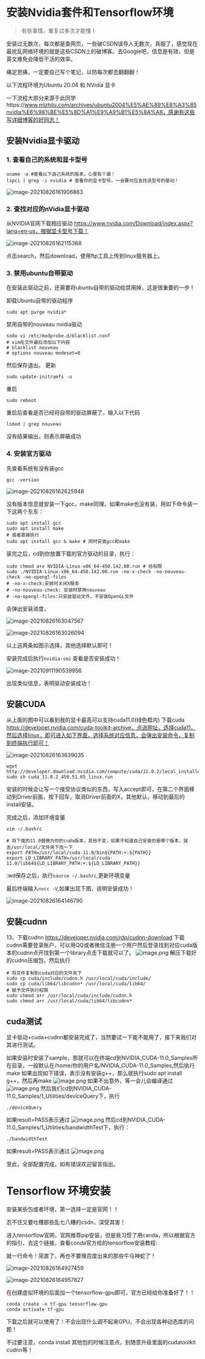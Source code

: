 

# 安装Nvidia套件和Tensorflow环境

> 有些事情，重复过多次才能懂！

安装过无数次，每次都是查网页，一些破CSDN误导人无数次，真服了，感觉现在最扰乱网络环境的就是这些CSDN上的破博客。去Google吧，信息是有效，但是英文难免会降低干活的效率。

痛定思痛，一定要自己写个笔记，以防每次都去翻翻翻！

以下流程环境为Ubuntu 20.04 和 NVidia 显卡

一下流程大部分来源于此同学https://www.mlzhilu.com/archives/ubuntu2004%E5%AE%89%E8%A3%85nvidia%E6%98%BE%E5%8D%A1%E9%A9%B1%E5%8A%A8，感谢有这些写详细博客的好同志！

## 安装Nvidia显卡驱动

### 1. 查看自己的系统和显卡型号

```shell
uname -a #查看以下自己系统的版本，心里有个谱！
lspci | grep -i nvidia # 查看你的显卡型号，一会要对应去找该型号的驱动！
```

![image-20210826161906863](https://cdn.jsdelivr.net/gh/flionay/pic_bed//PicGo/image-20210826161906863.png)

### 2. 查找对应的nVidia显卡驱动

从NVIDIA官网下载相应驱动 https://www.nvidia.com/Download/index.aspx?lang=en-us，根据显卡型号下载！

![image-20210826162115368](https://cdn.jsdelivr.net/gh/flionay/pic_bed//PicGo/image-20210826162115368.png)

点击search，然后download，使用ftp工具上传到linux服务器上。

### 3. 禁用ubuntu自带驱动

在安装此驱动之前，还需要将ubuntu自带的驱动给禁用掉，这是很重要的一步！

卸载Ubuntu自带的驱动程序

```shell
sudo apt purge nvidia*
```

禁用自带的nouveau nvidia驱动

```shell
sodo vi /etc/modprobe.d/blacklist.conf
# vim在文件最后添加以下内容
# blacklist nouveau  
# options nouveau modeset=0 
```

然后保存退出。
更新

```
sudo update-initramfs -u 
```

重启

```shell
sudo reboot 
```

重启后查看是否已经将自带的驱动屏蔽了，输入以下代码

```shell
lsmod | grep nouveau 
```

没有结果输出，则表示屏蔽成功

### 4. 安装官方驱动

先查看系统有没有装gcc

```shell
gcc -version
```

![image-20210826162625948](https://cdn.jsdelivr.net/gh/flionay/pic_bed//PicGo/image-20210826162625948.png)

没有版本信息就安装一下gcc，make同理，如果make也没有装，用如下命令装一下这两个东东：

```shell
sudo apt install gcc 
sudo apt install make
# 或者直接执行
sudo apt install gcc & make # 同时安装gcc和make
```

装完之后，cd到你放置下载的官方驱动的目录，执行：

```shell
sudo chmod a+x NVIDIA-Linux-x86_64-450.142.00.run # 给权限
sudo ./NVIDIA-Linux-x86_64-450.142.00.run -no-x-check -no-nouveau-check -no-opengl-files
# -no-x-check:安装时关闭X服务
# -no-nouveau-check: 安装时禁用nouveau
# -no-opengl-files:只安装驱动文件，不安装OpenGL文件
```

会弹出安装进度，

![image-20210826163047567](https://cdn.jsdelivr.net/gh/flionay/pic_bed//PicGo/image-20210826163047567.png)

![image-20210826163026094](https://cdn.jsdelivr.net/gh/flionay/pic_bed//PicGo/image-20210826163026094.png)

以上这两条如图示选择，其他选择默认即可！

安装完成后执行`nvidia-smi` 查看是否安装成功！

![image-20210911190539956](https://cdn.jsdelivr.net/gh/Flionay/pic_bed@master/Upic/202109/image-20210911190539956.png)

出现类似信息，表明驱动安装成功！

## 安装CUDA

从上面的图中可以看到我的显卡最高可以支持cuda11.0(绿色框内)
下载cuda https://developer.nvidia.com/cuda-toolkit-archive，点进网址，选择cuda11，然后选择linux，即可进入如下界面，选择系统对应信息，会弹出安装命令，复制到终端执行即可！

![image-20210826163639035](https://cdn.jsdelivr.net/gh/flionay/pic_bed//PicGo/image-20210826163639035.png)

```shell
wget http://developer.download.nvidia.com/compute/cuda/11.0.2/local_installers/cuda_11.0.2_450.51.05_linux.run
sudo sh cuda_11.0.2_450.51.05_linux.run
```

安装的时候会让写一个接受协议类似的东西，写入accept即可，在第二个界面移动到Driver前面，按下回车，取消Driver前面的X，其他默认，移动到最后的install安装。

完成之后，添加环境变量

```shell
vim ~/.bashrc

# 将下面的11.0替换为你的cuda版本，其他不变，如果不知道自己安装的是哪个版本，就去/usr/local/文件夹下找一下
export PATH=/usr/local/cuda-11.0/bin${PATH:+:${PATH}}
export LD_LIBRARY_PATH=/usr/local/cuda-11.0/lib64${LD_LIBRARY_PATH:+:${LD_LIBRARY_PATH}}

```

:wd保存之后，执行`source ~/.bashrc`,更新环境变量

最后终端输入`nvcc -V`,如果出现下图，说明安装成功！

![image-20210826164146790](https://cdn.jsdelivr.net/gh/flionay/pic_bed//PicGo/image-20210826164146790.png)

## 安装cudnn

13、下载cudnn https://developer.nvidia.com/rdp/cudnn-download
下载cudnn需要登录账户，可以用QQ或者微信注册一个用户然后登录找到对应cuda版本的cudnn点开找到第一个library点击下载就可以了。
![image.png](https://cdn.jsdelivr.net/gh/Flionay/pic_bed@master/Upic/202109/image-7a7f26ac6fc644969f006c30df578094.png)
解压下载好的cudnn压缩包，然后执行

```
# 将文件复制到cuda对应的文件夹下
sudo cp cuda/include/cudnn.h /usr/local/cuda/include/
sudo cp cuda/lib64/libcudnn* /usr/local/cuda/lib64/
# 赋予文件执行权限
sudo chmod a+r /usr/local/cuda/include/cudnn.h
sudo chmod a+r /usr/local/cuda/lib64/libcudnn*
```

## cuda测试

显卡驱动+cuda+cudnn都安装完成了，当然要试一下能不能用了，接下来我们对其进行测试。

如果安装时安装了sample，那就可以在终端cd到NVIDIA_CUDA-11.0_Samples所在目录，一般默认在/home/你的用户名/NVIDIA_CUDA-11.0_Samples,然后执行make
如果出现如下错误，表示没有安装g++，那么就执行sudo apt install g++，然后再make
![image.png](http://www.mlzhilu.com/upload/2020/11/image-ef026f294e064b9483a5c430df3b32c4.png)
如果不出意外，等一会儿会编译通过
![image.png](http://www.mlzhilu.com/upload/2020/11/image-527a76578c234169be9857f6c60d99a6.png)
然后我们cd到NVIDIA_CUDA-11.0_Samples/1_Utilities/deviceQuery下，执行

```
./deviceQuery 
```

如果result=PASS表示通过
![image.png](https://cdn.jsdelivr.net/gh/Flionay/pic_bed@master/Upic/202109/image-833df671beeb4c18a0f3f1bce2bd5dc5.png)
然后cd到NVIDIA_CUDA-11.0_Samples/1_Utilities/bandwidthTest下，执行：

```
./bandwidthTest
```

如果result=PASS表示通过
![image.png](https://cdn.jsdelivr.net/gh/Flionay/pic_bed@master/Upic/202109/image-3bd9492be6314f9d82481b87fe04f444.png)

至此，全部配置完成，如有错误欢迎留言指出。

# Tensorflow 环境安装

安装某些包或者环境，第一选择一定是官网！！ 

忍不住又要吐槽那些乱七八糟的csdn，深受其害！

进入tensorflow官网，官网推荐pip安装，但是我习惯了用canda，所以根据官方的指引，去这个链接，查看conda官方给的tensorflow安装教程:

就一行命令！简直了，再也不要理百度出来的那些牛马神蛇了！

![image-20210826164927459](https://cdn.jsdelivr.net/gh/flionay/pic_bed//PicGo/image-20210826164927459.png)

![image-20210826164957827](https://cdn.jsdelivr.net/gh/flionay/pic_bed//PicGo/image-20210826164957827.png)

在创建虚拟环境的后面加一个tensorflow-gpu即可，官方已经给你准备好了！！

```shell
conda create -n tf-gpu tensorflow-gpu
conda activate tf-gpu
```

下载之后就可以使用了！不会出现什么调不起来GPU，不会出现各种动态库的问题！

不过要注意，conda install 其他包的时候注意点，别随意升级里面的cudatoolkit cudnn等！
